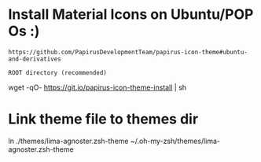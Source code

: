 # Install Material Icons on Ubuntu/POP Os :)

    https://github.com/PapirusDevelopmentTeam/papirus-icon-theme#ubuntu-and-derivatives

    ROOT directory (recommended)

wget -qO- https://git.io/papirus-icon-theme-install | sh

# Link theme file to themes dir

ln ./themes/lima-agnoster.zsh-theme ~/.oh-my-zsh/themes/lima-agnoster.zsh-theme
